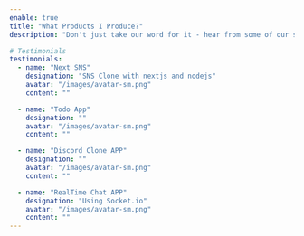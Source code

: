 ```yaml
---
enable: true
title: "What Products I Produce?"
description: "Don't just take our word for it - hear from some of our satisfied users!  Check out some of our testimonials below to see what others are saying about Astroplate."

# Testimonials
testimonials:
  - name: "Next SNS"
    designation: "SNS Clone with nextjs and nodejs"
    avatar: "/images/avatar-sm.png"
    content: ""

  - name: "Todo App"
    designation: ""
    avatar: "/images/avatar-sm.png"
    content: ""

  - name: "Discord Clone APP"
    designation: ""
    avatar: "/images/avatar-sm.png"
    content: ""

  - name: "RealTime Chat APP"
    designation: "Using Socket.io"
    avatar: "/images/avatar-sm.png"
    content: ""
---
```

